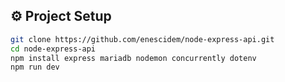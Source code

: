 ## ⚙️ Project Setup

```bash
git clone https://github.com/enescidem/node-express-api.git
cd node-express-api
npm install express mariadb nodemon concurrently dotenv
npm run dev
```
